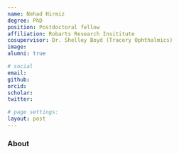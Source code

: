 ```yaml
---
name: Nehad Hirmiz
degree: PhD
position: Postdoctoral fellow 
affiliation: Robarts Research Insititute
cosupervisor: Dr. Shelley Boyd (Tracery Ophthalmics)
image:
alumni: true

# social
email:
github:
orcid:
scholar:
twitter:

# page settings:
layout: post
---
```

### About

